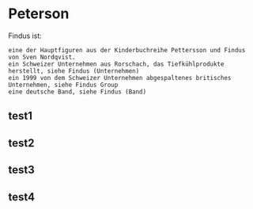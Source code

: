 # Peterson 
Findus ist:

    eine der Hauptfiguren aus der Kinderbuchreihe Pettersson und Findus von Sven Nordqvist.
    ein Schweizer Unternehmen aus Rorschach, das Tiefkühlprodukte herstellt, siehe Findus (Unternehmen)
    ein 1999 von dem Schweizer Unternehmen abgespaltenes britisches Unternehmen, siehe Findus Group
    eine deutsche Band, siehe Findus (Band)


## test1 <h2>
## test2 <h2>
## test3 <h2>
## test4 <h2>
